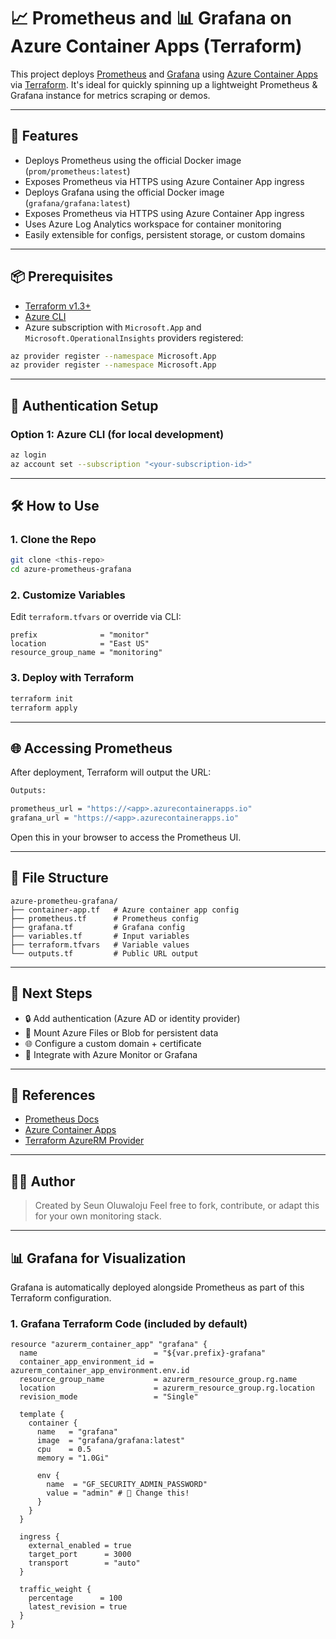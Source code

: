 # 📈 Prometheus and 📊 Grafana on Azure Container Apps (Terraform)

This project deploys [Prometheus](https://prometheus.io/) and [Grafana](https://grafana.com) using [Azure Container Apps](https://learn.microsoft.com/en-us/azure/container-apps/overview) via [Terraform](https://www.terraform.io/). It's ideal for quickly spinning up a lightweight Prometheus & Grafana instance for metrics scraping or demos.

---

## 🚀 Features

- Deploys Prometheus using the official Docker image (`prom/prometheus:latest`)
- Exposes Prometheus via HTTPS using Azure Container App ingress
- Deploys Grafana using the official Docker image (`grafana/grafana:latest`)
- Exposes Prometheus via HTTPS using Azure Container App ingress
- Uses Azure Log Analytics workspace for container monitoring
- Easily extensible for configs, persistent storage, or custom domains

---

## 📦 Prerequisites

- [Terraform v1.3+](https://developer.hashicorp.com/terraform/downloads)
- [Azure CLI](https://learn.microsoft.com/en-us/cli/azure/install-azure-cli)
- Azure subscription with `Microsoft.App` and `Microsoft.OperationalInsights` providers registered:

```bash
az provider register --namespace Microsoft.App
az provider register --namespace Microsoft.App
```

---

## 🔐 Authentication Setup

### Option 1: Azure CLI (for local development)

```bash
az login
az account set --subscription "<your-subscription-id>"
```

---

## 🛠️ How to Use

### 1. Clone the Repo

```bash
git clone <this-repo>
cd azure-prometheus-grafana
```

### 2. Customize Variables

Edit `terraform.tfvars` or override via CLI:

```hcl
prefix              = "monitor"
location            = "East US"
resource_group_name = "monitoring"
```

### 3. Deploy with Terraform

```bash
terraform init
terraform apply
```

---

## 🌐 Accessing Prometheus

After deployment, Terraform will output the URL:

```bash
Outputs:

prometheus_url = "https://<app>.azurecontainerapps.io"
grafana_url = "https://<app>.azurecontainerapps.io"
```

Open this in your browser to access the Prometheus UI.

---

## 📄 File Structure

```
azure-prometheu-grafana/
├── container-app.tf   # Azure container app config
├── prometheus.tf      # Prometheus config
├── grafana.tf         # Grafana config
├── variables.tf       # Input variables
├── terraform.tfvars   # Variable values
└── outputs.tf         # Public URL output
```

---

## 🧩 Next Steps

- 🔒 Add authentication (Azure AD or identity provider)
- 💾 Mount Azure Files or Blob for persistent data
- 🌐 Configure a custom domain + certificate
- 🧠 Integrate with Azure Monitor or Grafana

---

## 📘 References

- [Prometheus Docs](https://prometheus.io/docs/)
- [Azure Container Apps](https://learn.microsoft.com/en-us/azure/container-apps/)
- [Terraform AzureRM Provider](https://registry.terraform.io/providers/hashicorp/azurerm/latest/docs)

---

## 🧑‍💻 Author

> Created by Seun Oluwaloju 
> Feel free to fork, contribute, or adapt this for your own monitoring stack.
---

## 📊 Grafana for Visualization

Grafana is automatically deployed alongside Prometheus as part of this Terraform configuration.

### 1. Grafana Terraform Code (included by default)

```hcl
resource "azurerm_container_app" "grafana" {
  name                          = "${var.prefix}-grafana"
  container_app_environment_id = azurerm_container_app_environment.env.id
  resource_group_name           = azurerm_resource_group.rg.name
  location                      = azurerm_resource_group.rg.location
  revision_mode                 = "Single"

  template {
    container {
      name   = "grafana"
      image  = "grafana/grafana:latest"
      cpu    = 0.5
      memory = "1.0Gi"

      env {
        name  = "GF_SECURITY_ADMIN_PASSWORD"
        value = "admin" # 🔐 Change this!
      }
    }
  }

  ingress {
    external_enabled = true
    target_port      = 3000
    transport        = "auto"
  }

  traffic_weight {
    percentage      = 100
    latest_revision = true
  }
}
```

